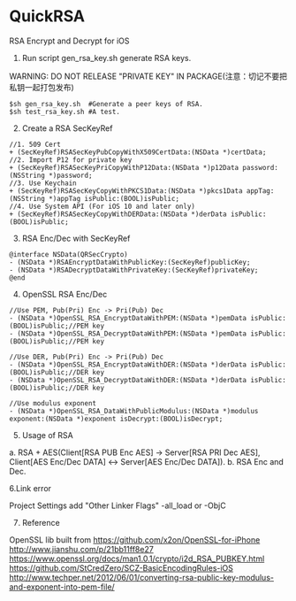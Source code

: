# QuickRSA
RSA Encrypt and Decrypt for iOS


1. Run script gen_rsa_key.sh generate RSA keys.

WARNING: DO NOT RELEASE "PRIVATE KEY" IN PACKAGE(注意：切记不要把私钥一起打包发布)

```shell
$sh gen_rsa_key.sh  #Generate a peer keys of RSA.
$sh test_rsa_key.sh #A test.
```


2. Create a RSA SecKeyRef

```objc
//1. 509 Cert
+ (SecKeyRef)RSASecKeyPubCopyWithX509CertData:(NSData *)certData;
//2. Import P12 for private key
+ (SecKeyRef)RSASecKeyPriCopyWithP12Data:(NSData *)p12Data password:(NSString *)password;
//3. Use Keychain
+ (SecKeyRef)RSASecKeyCopyWithPKCS1Data:(NSData *)pkcs1Data appTag:(NSString *)appTag isPublic:(BOOL)isPublic;
//4. Use System API (For iOS 10 and later only)
+ (SecKeyRef)RSASecKeyCopyWithDERData:(NSData *)derData isPublic:(BOOL)isPublic;
```

3. RSA Enc/Dec with SecKeyRef

```objc
@interface NSData(QRSecCrypto)
- (NSData *)RSAEncryptDataWithPublicKey:(SecKeyRef)publicKey;
- (NSData *)RSADecryptDataWithPrivateKey:(SecKeyRef)privateKey;
@end
```

4. OpenSSL RSA Enc/Dec

```objc
//Use PEM, Pub(Pri) Enc -> Pri(Pub) Dec
- (NSData *)OpenSSL_RSA_EncryptDataWithPEM:(NSData *)pemData isPublic:(BOOL)isPublic;//PEM key
- (NSData *)OpenSSL_RSA_DecryptDataWithPEM:(NSData *)pemData isPublic:(BOOL)isPublic;//PEM key

//Use DER, Pub(Pri) Enc -> Pri(Pub) Dec
- (NSData *)OpenSSL_RSA_EncryptDataWithDER:(NSData *)derData isPublic:(BOOL)isPublic;//DER key
- (NSData *)OpenSSL_RSA_DecryptDataWithDER:(NSData *)derData isPublic:(BOOL)isPublic;//DER key

//Use modulus exponent
- (NSData *)OpenSSL_RSA_DataWithPublicModulus:(NSData *)modulus exponent:(NSData *)exponent isDecrypt:(BOOL)isDecrypt;
```

5. Usage of RSA

a. RSA + AES(Client[RSA PUB Enc AES] -> Server[RSA PRI Dec AES], Client[AES Enc/Dec DATA] <-> Server[AES Enc/Dec DATA]).
b. RSA Enc and Dec.


6.Link error

Project Settings add "Other Linker Flags" -all_load or -ObjC


7. Reference

OpenSSL lib built from https://github.com/x2on/OpenSSL-for-iPhone
http://www.jianshu.com/p/21bb11ff8e27
https://www.openssl.org/docs/man1.0.1/crypto/i2d_RSA_PUBKEY.html
https://github.com/StCredZero/SCZ-BasicEncodingRules-iOS
http://www.techper.net/2012/06/01/converting-rsa-public-key-modulus-and-exponent-into-pem-file/

